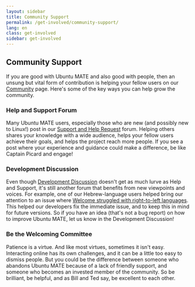 ```yaml
---
layout: sidebar
title: Community Support
permalink: /get-involved/community-support/
lang: en
class: get-involved
sidebar: get-involved
---
```


## Community Support

If you are good with Ubuntu MATE and also good with people, then an unsung but vital form of contribution is helping your fellow users on our [Community](https://ubuntu-mate.community/) page. Here's some of the key ways you can help grow the community. 

### Help and Support Forum

Many Ubuntu MATE users, especially those who are new (and possibly new to Linux!) post in our [Support and Help Request](https://ubuntu-mate.community/c/support/10) forum. Helping others shares your knowledge with a wide audience, helps your fellow users achieve their goals, and helps the project reach more people. If you see a post where your experience and guidance could make a difference, be like Captain Picard and engage!

### Development Discussion

Even though [Development Discussion](https://ubuntu-mate.community/c/development-discussion/15) doesn't get as much lurve as Help and Support, it's still another forum that benefits from new viewpoints and voices. For example, one of our Hebrew-language users helped bring our attention to an issue where [Welcome struggled with right-to-left languages](https://ubuntu-mate.community/t/some-rtl-issues-that-i-have-discovered-welcome-isnt-rtl-compliant/19585/8). This helped our developers fix the immediate issue, and to keep this in mind for future versions. So if you have an idea (that's not a bug report) on how to improve Ubuntu MATE, let us know in the Development Discussion!

### Be the Welcoming Committee

Patience is a virtue. And like most virtues, sometimes it isn't easy. Interacting online has its own challenges, and it can be a little too easy to dismiss people. But you could be the difference between someone who abandons Ubuntu MATE because of a lack of friendly support, and someone who becomes an invested member of the community. So be brilliant, be helpful, and as Bill and Ted say, be excellent to each other.